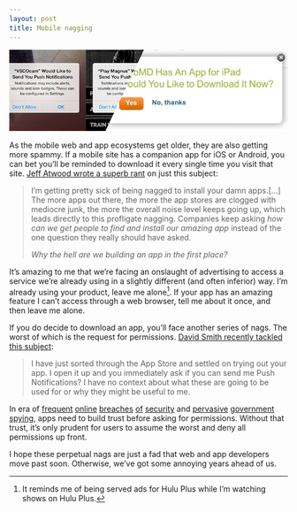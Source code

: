 ```yaml
---
layout: post
title: Mobile nagging
---
```

![Permissions requests and mobile version request](/blog/images/2014/03/app-nags.jpg)

As the mobile web and app ecosystems get older, they are also getting more spammy. If a mobile site has a companion app for iOS or Android, you can bet you’ll be reminded to download it every single time you visit that site. [Jeff Atwood wrote a superb rant](http://www.codinghorror.com/blog/2014/02/app-pocalypse-now.html) on just this subject:

> I’m getting pretty sick of being nagged to install your damn apps.[...]  The more apps out there, the more the app stores are clogged with mediocre junk, the more the overall noise level keeps going up, which leads directly to this profligate nagging. Companies keep asking *how can we get people to find and install our amazing app* instead of the one question they really should have asked.
>
> *Why the hell are we building an app in the first place?*

It’s amazing to me that we’re facing an onslaught of advertising to access a service we’re already using in a slightly different (and often inferior) way. I’m already using your product, leave me alone[^hulu]. If your app has an amazing feature I can’t access through a web browser, tell me about it once, and then leave me alone.

If you do decide to download an app, you’ll face another series of nags. The worst of which is the request for permissions. [David Smith recently tackled this subject](http://david-smith.org/blog/2014/02/28/please-dont-push-me/):

> I have just sorted through the App Store and settled on trying out your app. I open it up and you immediately ask if you can send me Push Notifications? I have no context about what these are going to be used for or why they might be useful to me.

In era of [frequent](http://www.nytimes.com/2014/01/11/business/target-breach-affected-70-million-customers.html) [online](http://bits.blogs.nytimes.com/2012/02/12/disruptions-so-many-apologies-so-much-data-mining/) [breaches](http://securitywatch.pcmag.com/news-events/310828-livingsocial-password-breach-affects-50-million-accounts) [of](http://www.dailytech.com/Gawker+Media+Suffers+Massive+Data+Breach+Courtesy+of+Gnosis/article20384.htm) [security](http://www.nytimes.com/2013/10/04/technology/adobe-announces-security-breach.html) and [pervasive](http://boingboing.net/2014/01/27/nsa-and-ghcq-spying-on-your-sm.html) [government](http://www.huffingtonpost.co.uk/2014/02/27/gchq-spied-internet_n_4867664.html) [spying](http://news.cnet.com/8301-13578_3-57593339-38/nsa-docs-boast-now-we-can-wiretap-skype-video-calls/), apps need to build trust before asking for permissions. Without that trust, it’s only prudent for users to assume the worst and deny all permissions up front.

I hope these perpetual nags are just a fad that web and app developers move past soon. Otherwise, we’ve got some annoying years ahead of us.

[^hulu]: It reminds me of being served ads for Hulu Plus while I’m watching shows on Hulu Plus. 